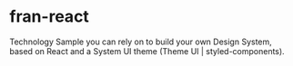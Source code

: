 # fran-react
Technology Sample you can rely on to build your own Design System, based on React and a System UI theme (Theme UI | styled-components).
